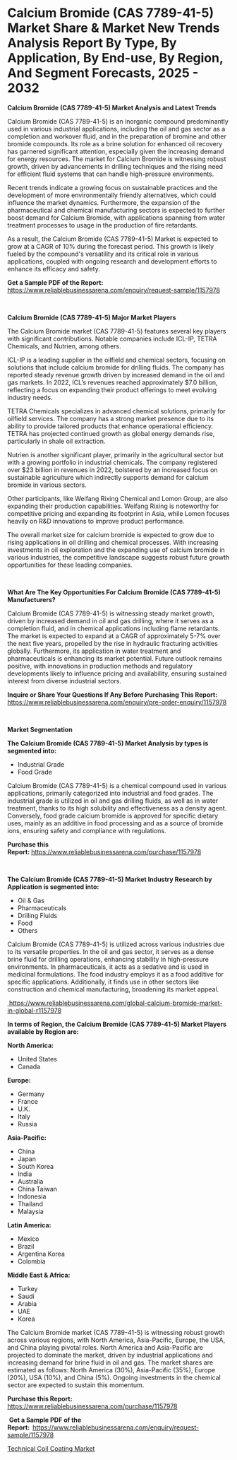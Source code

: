 <p><h1>Calcium Bromide (CAS 7789-41-5) Market Share & Market New Trends Analysis Report By Type, By Application, By End-use, By Region, And Segment Forecasts, 2025 - 2032</h1></p><p><strong>Calcium Bromide (CAS 7789-41-5) Market Analysis and Latest Trends</strong></p>
<p><p>Calcium Bromide (CAS 7789-41-5) is an inorganic compound predominantly used in various industrial applications, including the oil and gas sector as a completion and workover fluid, and in the preparation of bromine and other bromide compounds. Its role as a brine solution for enhanced oil recovery has garnered significant attention, especially given the increasing demand for energy resources. The market for Calcium Bromide is witnessing robust growth, driven by advancements in drilling techniques and the rising need for efficient fluid systems that can handle high-pressure environments.</p><p>Recent trends indicate a growing focus on sustainable practices and the development of more environmentally friendly alternatives, which could influence the market dynamics. Furthermore, the expansion of the pharmaceutical and chemical manufacturing sectors is expected to further boost demand for Calcium Bromide, with applications spanning from water treatment processes to usage in the production of fire retardants. </p><p>As a result, the Calcium Bromide (CAS 7789-41-5) Market is expected to grow at a CAGR of 10% during the forecast period. This growth is likely fueled by the compound's versatility and its critical role in various applications, coupled with ongoing research and development efforts to enhance its efficacy and safety.</p></p>
<p><strong>Get a Sample PDF of the Report:&nbsp;</strong> <a href="https://www.reliablebusinessarena.com/enquiry/request-sample/1157978?utm_campaign=3526&utm_medium=2&utm_source=Github&utm_content=ia&utm_term=02042025&utm_id=calcium-bromide-cas-7789-41-5">https://www.reliablebusinessarena.com/enquiry/request-sample/1157978</a></p>
<p>&nbsp;</p>
<p><strong>Calcium Bromide (CAS 7789-41-5) Major Market Players</strong></p>
<p><p>The Calcium Bromide market (CAS 7789-41-5) features several key players with significant contributions. Notable companies include ICL-IP, TETRA Chemicals, and Nutrien, among others. </p><p>ICL-IP is a leading supplier in the oilfield and chemical sectors, focusing on solutions that include calcium bromide for drilling fluids. The company has reported steady revenue growth driven by increased demand in the oil and gas markets. In 2022, ICL’s revenues reached approximately $7.0 billion, reflecting a focus on expanding their product offerings to meet evolving industry needs.</p><p>TETRA Chemicals specializes in advanced chemical solutions, primarily for oilfield services. The company has a strong market presence due to its ability to provide tailored products that enhance operational efficiency. TETRA has projected continued growth as global energy demands rise, particularly in shale oil extraction.</p><p>Nutrien is another significant player, primarily in the agricultural sector but with a growing portfolio in industrial chemicals. The company registered over $23 billion in revenues in 2022, bolstered by an increased focus on sustainable agriculture which indirectly supports demand for calcium bromide in various sectors.</p><p>Other participants, like Weifang Rixing Chemical and Lomon Group, are also expanding their production capabilities. Weifang Rixing is noteworthy for competitive pricing and expanding its footprint in Asia, while Lomon focuses heavily on R&D innovations to improve product performance.</p><p>The overall market size for calcium bromide is expected to grow due to rising applications in oil drilling and chemical processes. With increasing investments in oil exploration and the expanding use of calcium bromide in various industries, the competitive landscape suggests robust future growth opportunities for these leading companies.</p></p>
<p>&nbsp;</p>
<p><strong>What Are The Key Opportunities For Calcium Bromide (CAS 7789-41-5) Manufacturers?</strong></p>
<p><p>Calcium Bromide (CAS 7789-41-5) is witnessing steady market growth, driven by increased demand in oil and gas drilling, where it serves as a completion fluid, and in chemical applications including flame retardants. The market is expected to expand at a CAGR of approximately 5-7% over the next five years, propelled by the rise in hydraulic fracturing activities globally. Furthermore, its application in water treatment and pharmaceuticals is enhancing its market potential. Future outlook remains positive, with innovations in production methods and regulatory developments likely to influence pricing and availability, ensuring sustained interest from diverse industrial sectors.</p></p>
<p><strong>Inquire or Share Your Questions If Any Before Purchasing This Report:</strong> <a href="https://www.reliablebusinessarena.com/enquiry/pre-order-enquiry/1157978?utm_campaign=3526&utm_medium=2&utm_source=Github&utm_content=ia&utm_term=02042025&utm_id=calcium-bromide-cas-7789-41-5">https://www.reliablebusinessarena.com/enquiry/pre-order-enquiry/1157978</a></p>
<p>&nbsp;</p>
<p><strong>Market Segmentation</strong></p>
<p><strong>The Calcium Bromide (CAS 7789-41-5) Market Analysis by types is segmented into:</strong></p>
<p><ul><li>Industrial Grade</li><li>Food Grade</li></ul></p>
<p><p>Calcium Bromide (CAS 7789-41-5) is a chemical compound used in various applications, primarily categorized into industrial and food grades. The industrial grade is utilized in oil and gas drilling fluids, as well as in water treatment, thanks to its high solubility and effectiveness as a density agent. Conversely, food grade calcium bromide is approved for specific dietary uses, mainly as an additive in food processing and as a source of bromide ions, ensuring safety and compliance with regulations.</p></p>
<p><strong>Purchase this Report:&nbsp;</strong><a href="https://www.reliablebusinessarena.com/purchase/1157978?utm_campaign=3526&utm_medium=2&utm_source=Github&utm_content=ia&utm_term=02042025&utm_id=calcium-bromide-cas-7789-41-5">https://www.reliablebusinessarena.com/purchase/1157978</a></p>
<p>&nbsp;</p>
<p><strong>The Calcium Bromide (CAS 7789-41-5) Market Industry Research by Application is segmented into:</strong></p>
<p><ul><li>Oil & Gas</li><li>Pharmaceuticals</li><li>Drilling Fluids</li><li>Food</li><li>Others</li></ul></p>
<p><p>Calcium Bromide (CAS 7789-41-5) is utilized across various industries due to its versatile properties. In the oil and gas sector, it serves as a dense brine fluid for drilling operations, enhancing stability in high-pressure environments. In pharmaceuticals, it acts as a sedative and is used in medicinal formulations. The food industry employs it as a food additive for specific applications. Additionally, it finds use in other sectors like construction and chemical manufacturing, broadening its market appeal.</p></p>
<p><a href="https://www.reliablebusinessarena.com/global-calcium-bromide-market-in-global-r1157978?utm_campaign=3526&utm_medium=2&utm_source=Github&utm_content=ia&utm_term=02042025&utm_id=calcium-bromide-cas-7789-41-5">&nbsp;https://www.reliablebusinessarena.com/global-calcium-bromide-market-in-global-r1157978</a></p>
<p><strong>In terms of Region, the Calcium Bromide (CAS 7789-41-5) Market Players available by Region are:</strong></p>
<p>
    <p> <strong> North America: </strong>
        <ul>
            <li>United States</li>
            <li>Canada</li>
        </ul>
        </p> 
    <p> <strong> Europe: </strong>
        <ul>
            <li>Germany</li>
            <li>France</li>
            <li>U.K.</li>
            <li>Italy</li>
            <li>Russia</li>
        </ul>
        </p> 
    <p> <strong> Asia-Pacific: </strong>
        <ul>
            <li>China</li>
            <li>Japan</li>
            <li>South Korea</li>
            <li>India</li>
            <li>Australia</li>
            <li>China Taiwan</li>
            <li>Indonesia</li>
            <li>Thailand</li>
            <li>Malaysia</li>
        </ul>
        </p> 
    <p> <strong> Latin America: </strong>
        <ul>
            <li>Mexico</li>
            <li>Brazil</li>
            <li>Argentina Korea</li>
            <li>Colombia</li>
        </ul>
        </p> 
    <p> <strong> Middle East & Africa: </strong>
        <ul>
            <li>Turkey</li>
            <li>Saudi</li>
            <li>Arabia</li>
            <li>UAE</li>
            <li>Korea</li>
        </ul>
    </p>
    </p>
<p><p>The Calcium Bromide market (CAS 7789-41-5) is witnessing robust growth across various regions, with North America, Asia-Pacific, Europe, the USA, and China playing pivotal roles. North America and Asia-Pacific are projected to dominate the market, driven by industrial applications and increasing demand for brine fluid in oil and gas. The market shares are estimated as follows: North America (30%), Asia-Pacific (35%), Europe (20%), USA (10%), and China (5%). Ongoing investments in the chemical sector are expected to sustain this momentum.</p></p>
<p><strong>Purchase this Report: </strong><a href="https://www.reliablebusinessarena.com/purchase/1157978?utm_campaign=3526&utm_medium=2&utm_source=Github&utm_content=ia&utm_term=02042025&utm_id=calcium-bromide-cas-7789-41-5">https://www.reliablebusinessarena.com/purchase/1157978</a></p>
<p>&nbsp;<strong>Get a Sample PDF of the Report:&nbsp;&nbsp;</strong><a href="https://www.reliablebusinessarena.com/enquiry/request-sample/1157978?utm_campaign=3526&utm_medium=2&utm_source=Github&utm_content=ia&utm_term=02042025&utm_id=calcium-bromide-cas-7789-41-5">https://www.reliablebusinessarena.com/enquiry/request-sample/1157978</a></p>
<p><strong></strong></p>
<p><p><a href="https://github.com/rreynagjysma65/Market-Research-Report-List-1/blob/main/technical-coil-coating-market.md?utm_campaign=3526&utm_medium=2&utm_source=Github&utm_content=ia&utm_term=02042025&utm_id=calcium-bromide-cas-7789-41-5">Technical Coil Coating Market</a></p></p>